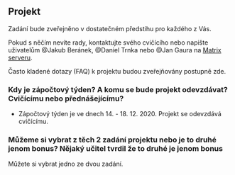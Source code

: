 ## Projekt

Zadání bude zveřejněno v dostatečném předstihu pro každého z Vás.

<!--
You can find your assignment [here](https://upr.cs.vsb.cz/projects).
You can choose between two assignments (either an application or an SDL-based game).
-->

Pokud s něčím nevíte rady, kontaktujte svého cvičícího nebo napište uživatelům @Jakub Beránek, @Daniel Trnka nebo @Jan Gaura na [Matrix serveru](https://upr-vsb.slack.com).

Často kladené dotazy (FAQ) k projektu budou zveřejňovány postupně zde.

### Kdy je zápočtový týden? A komu se bude projekt odevzdávat? Cvičícímu nebo přednášejícímu?

- Zápočtový týden je ve dnech 14. - 18. 12. 2020. Projekt se odevzdává cvičícímu.

### Můžeme si vybrat z těch 2 zadání projektu nebo je to druhé jenom bonus? Nějaký učitel tvrdil že to druhé je jenom bonus

Můžete si vybrat jedno ze dvou zadání.
